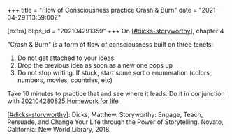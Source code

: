 +++
title = "Flow of Consciousness practice Crash & Burn"
date = "2021-04-29T13:59:00Z"

[extra]
blips_id = "202104291359"
+++
On [[#dicks-storyworthy](/blips/tags/dicks-storyworthy)], chapter 4

"Crash & Burn" is a form of flow of consciousness built on three tenets:

1. Do not get attached to your ideas
2. Drop the previous idea as soon as a new one pops up
3. Do not stop writing. If stuck, start some sort o enumeration (colors, numbers, movies, countries, etc)

Take 10 minutes to practice that and see where it leads. Do it in conjunction with [202104280825 Homework for life](/blips/202104280825-homework-for-life)

[[#dicks-storyworthy](/blips/tags/dicks-storyworthy)]: Dicks, Matthew. Storyworthy: Engage, Teach, Persuade, and Change Your Life through the Power of Storytelling. Novato, California: New World Library, 2018.
